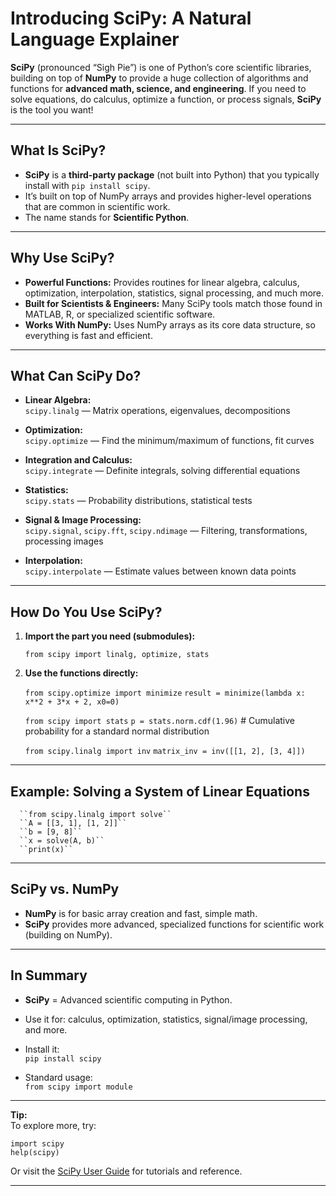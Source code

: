 # Introducing SciPy: A Natural Language Explainer

**SciPy** (pronounced “Sigh Pie”) is one of Python’s core scientific libraries, building on top of **NumPy** to provide a huge collection of algorithms and functions for **advanced math, science, and engineering**. If you need to solve equations, do calculus, optimize a function, or process signals, **SciPy** is the tool you want!

---

## What Is SciPy?

- **SciPy** is a **third-party package** (not built into Python) that you typically install with ``pip install scipy``.
- It’s built on top of NumPy arrays and provides higher-level operations that are common in scientific work.
- The name stands for **Scientific Python**.

---

## Why Use SciPy?

- **Powerful Functions:** Provides routines for linear algebra, calculus, optimization, interpolation, statistics, signal processing, and much more.
- **Built for Scientists & Engineers:** Many SciPy tools match those found in MATLAB, R, or specialized scientific software.
- **Works With NumPy:** Uses NumPy arrays as its core data structure, so everything is fast and efficient.

---

## What Can SciPy Do?

- **Linear Algebra:**  
      ``scipy.linalg`` — Matrix operations, eigenvalues, decompositions

- **Optimization:**  
      ``scipy.optimize`` — Find the minimum/maximum of functions, fit curves

- **Integration and Calculus:**  
      ``scipy.integrate`` — Definite integrals, solving differential equations

- **Statistics:**  
      ``scipy.stats`` — Probability distributions, statistical tests

- **Signal & Image Processing:**  
      ``scipy.signal``, ``scipy.fft``, ``scipy.ndimage`` — Filtering, transformations, processing images

- **Interpolation:**  
      ``scipy.interpolate`` — Estimate values between known data points

---

## How Do You Use SciPy?

1. **Import the part you need (submodules):**

      ``from scipy import linalg, optimize, stats``

2. **Use the functions directly:**

      ``from scipy.optimize import minimize``
      ``result = minimize(lambda x: x**2 + 3*x + 2, x0=0)``

      ``from scipy import stats``
      ``p = stats.norm.cdf(1.96)``     # Cumulative probability for a standard normal distribution

      ``from scipy.linalg import inv``
      ``matrix_inv = inv([[1, 2], [3, 4]])``

---

## Example: Solving a System of Linear Equations

      ``from scipy.linalg import solve``
      ``A = [[3, 1], [1, 2]]``
      ``b = [9, 8]``
      ``x = solve(A, b)``
      ``print(x)``

---

## SciPy vs. NumPy

- **NumPy** is for basic array creation and fast, simple math.
- **SciPy** provides more advanced, specialized functions for scientific work (building on NumPy).

---

## In Summary

- **SciPy** = Advanced scientific computing in Python.
- Use it for: calculus, optimization, statistics, signal/image processing, and more.
- Install it:  
      ``pip install scipy``

- Standard usage:  
      ``from scipy import module``

---

**Tip:**  
To explore more, try:

    import scipy
    help(scipy)

Or visit the [SciPy User Guide](https://docs.scipy.org/doc/scipy/) for tutorials and reference.

---
